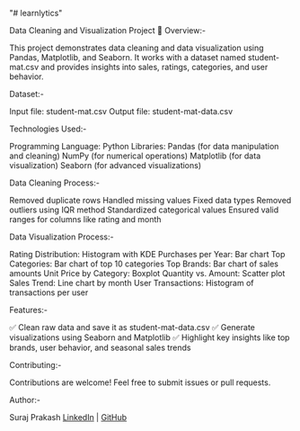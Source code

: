 "# learnlytics" 

Data Cleaning and Visualization Project
📝 Overview:-

This project demonstrates data cleaning and data visualization using Pandas, Matplotlib, and Seaborn.
It works with a dataset named student-mat.csv and provides insights into sales, ratings, categories, and user behavior.

Dataset:-

Input file: student-mat.csv 
Output file: student-mat-data.csv

Technologies Used:-

Programming Language: Python
Libraries:
Pandas (for data manipulation and cleaning)
NumPy (for numerical operations)
Matplotlib (for data visualization)
Seaborn (for advanced visualizations)

Data Cleaning Process:-

Removed duplicate rows
Handled missing values
Fixed data types
Removed outliers using IQR method
Standardized categorical values
Ensured valid ranges for columns like rating and month

Data Visualization Process:-

Rating Distribution: Histogram with KDE
Purchases per Year: Bar chart
Top Categories: Bar chart of top 10 categories
Top Brands: Bar chart of sales amounts
Unit Price by Category: Boxplot
Quantity vs. Amount: Scatter plot
Sales Trend: Line chart by month
User Transactions: Histogram of transactions per user

Features:-

✅ Clean raw data and save it as student-mat-data.csv
✅ Generate visualizations using Seaborn and Matplotlib
✅ Highlight key insights like top brands, user behavior, and seasonal sales trends

Contributing:-

Contributions are welcome! Feel free to submit issues or pull requests.

Author:-

Suraj Prakash
[LinkedIn](https://www.linkedin.com/in/suraj-prakash-646721222/) | [GitHub](https://github.com/surajsingh0412)





